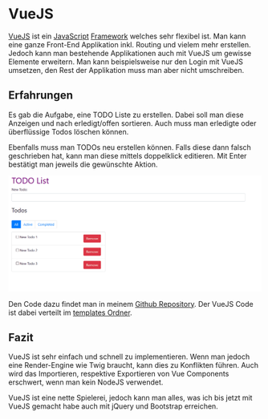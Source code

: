 # VueJS
[VueJS](https://vuejs.org) ist ein [JavaScript](/wiki/programmiersprachen/javascript) [Framework](/wiki/programmiersprachen/framework) welches sehr flexibel ist. Man kann eine ganze Front-End Applikation inkl. Routing und vielem mehr erstellen. Jedoch kann man bestehende Applikationen auch mit VueJS um gewisse Elemente erweitern. Man kann beispielsweise nur den Login mit VueJS umsetzen, den Rest der Applikation muss man aber nicht umschreiben.





## Erfahrungen
Es gab die Aufgabe, eine TODO Liste zu erstellen. Dabei soll man diese Anzeigen und nach erledigt/offen sortieren. Auch muss man erledigte oder überflüssige Todos löschen können. 


Ebenfalls muss man TODOs neu erstellen können. Falls diese dann falsch geschrieben hat, kann man diese mittels doppelklick editieren. Mit Enter bestätigt man jeweils die gewünschte Aktion.


![No alt text available](/wiki/programmiersprachen/javascript/libraries/vue.js.animation.full.todo.gif)





Den Code dazu findet man in meinem [Github Repository](https://github.com/d4rkmindz/vue.js-playground). Der VueJS Code ist dabei verteilt im [templates Ordner](https://github.com/D4rkMindz/vue.js-playground/tree/master/templates).





## Fazit
VueJS ist sehr einfach und schnell zu implementieren. Wenn man jedoch eine Render-Engine wie Twig braucht, kann dies zu Konflikten führen. Auch wird das Importieren, respektive Exportieren von Vue Components erschwert, wenn man kein NodeJS verwendet.


VueJS ist eine nette Spielerei, jedoch kann man alles, was ich bis jetzt mit VueJS gemacht habe auch mit jQuery und Bootstrap erreichen.

